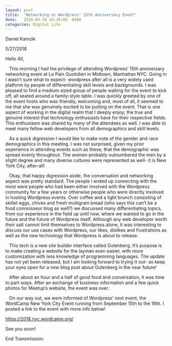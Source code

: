 ```yaml
---
layout: post
title:  "Networking at Wordpress' 15th Anniversary Event"
date:   2018-05-28 10:38:00 -0400
categories: Digital Life
---
```


Daniel Kamzik

5/27/2018

Hello All,

&nbsp;&nbsp;&nbsp;This morning I had the privilege of attending Wordpress’ 15th anniversary networking event at Le Pain Quotidien in Midtown, Manhattan NYC. Going in I wasn’t sure what to expect- wordpress after all is a very widely used platform by people of differentiating skill levels and backgrounds. I was pleased to find a medium sized group of people waiting for the event to kick off, all seated around a family-style table. I was quickly greeted by one of the event hosts who was friendly, welcoming and, most of all, it seemed to me that she was genuinely excited to be putting on the event. That is one aspect of working in the digital realm that I deeply enjoy; the true and genuine interest that technology enthusiasts have for their respective fields. This enthusiasm was shared by many of the attendees as well. I was able to meet many fellow web developers from all demographics and skill levels.

&nbsp;&nbsp;&nbsp;As a quick digression I would like to make note of the gender and race demographics in this meeting. I was not surprised, given my prior experience in attending events such as these, that the demographic was spread evenly throughout. The women probably outnumbered the men by a slight degree and many diverse cultures were represented as well- it is New York City, after-all!

&nbsp;&nbsp;&nbsp;Okay, that happy digression aside, the conversation and networking aspect was pretty standard. The people I ended up connecting with the most were people who had been either involved with the Wordpress community for a few years or otherwise people who were directly involved in hosting Wordpress events. Over coffee and a light brunch consisting of skillet eggs, chives and fresh multigrain bread (who says this can’t be a food connoisseur blog as well?) we discussed many differentiating topics, from our experience in the field up until now, where we wanted to go in the future and the future of Wordpress itself. Although any web developer worth their salt cannot limit themselves to Wordpress alone, it was interesting to discuss our use cases with Wordpress, our likes, dislikes and frustrations as well as the new technology that Wordpress is about to release.

&nbsp;&nbsp;&nbsp;This tech is a new site builder interface called Gutenberg. It’s purpose is to make creating a website for the layman even easier, with more customization with less knowledge of programming languages. The update has not yet been released, but I am looking forward to trying it out- so keep your eyes open for a new blog post about Gutenberg in the near future!

&nbsp;&nbsp;&nbsp;After about an hour and a half of good food and conversation, it was time to part ways. After an exchange of business information and a few quick photos for Meetup’s website, the event was over.

&nbsp;&nbsp;&nbsp;On our way out, we were informed of Wordpress’ next event, the WordCamp New York City Event running from September 15th to the 16th. I posted a link to the event with more info below!

https://2018.nyc.wordcamp.org/

See you soon!

End Transmission.
